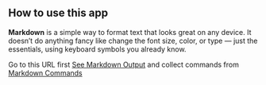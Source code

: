 ## How to use this app

**Markdown** is a simple way to format text that looks great on any device. It doesn’t do anything fancy like change the font size, color, or type — just the essentials, using keyboard symbols you already know.

Go to this URL first [See Markdown Output](https://munirmahmud-markdown-editor.netlify.app/) and collect commands from [Markdown Commands](https://commonmark.org/help/)
